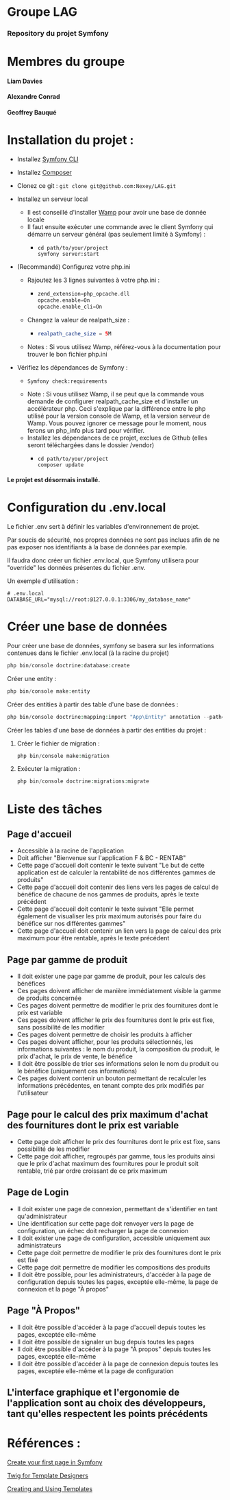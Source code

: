 # Groupe LAG

### Repository du projet Symfony

# Membres du groupe

#### Liam Davies

#### Alexandre Conrad

#### Geoffrey Bauqué

# Installation du projet :
* Installez [Symfony CLI](https://symfony.com/download)
* Installez [Composer](https://getcomposer.org/download/)
* Clonez ce git : ```git clone git@github.com:Nexey/LAG.git```
* Installez un serveur local
    * Il est conseillé d'installer [Wamp](https://www.wampserver.com/) pour avoir une base de donnée locale
    * Il faut ensuite exécuter une commande avec le client Symfony qui démarre un serveur général (pas seulement limité à Symfony) :
        * ```console
          cd path/to/your/project
          symfony server:start
          ```

* (Recommandé) Configurez votre php.ini
    * Rajoutez les 3 lignes suivantes à votre php.ini :
        * ```php
          zend_extension=php_opcache.dll
          opcache.enable=On
          opcache.enable_cli=On
          ```
    * Changez la valeur de realpath_size :
        * ```php
          realpath_cache_size = 5M
          ```
    * Notes : Si vous utilisez Wamp, référez-vous à la documentation pour trouver le bon fichier php.ini
* Vérifiez les dépendances de Symfony :
    * ```symfony
      Symfony check:requirements
      ```
    * Note : Si vous utilisez Wamp, il se peut que la commande vous demande de configurer realpath_cache_size et d'installer un accélérateur php. Ceci s'explique par la différence entre le php utilisé pour la version console de Wamp, et la version serveur de Wamp. Vous pouvez ignorer ce message pour le moment, nous ferons un php_info plus tard pour vérifier.
    * Installez les dépendances de ce projet, exclues de Github (elles seront téléchargées dans le dossier /vendor)
        * ```console
          cd path/to/your/project
          composer update
          ```
#### Le projet est désormais installé.

# Configuration du .env.local
Le fichier .env sert à définir les variables d'environnement de projet.

Par soucis de sécurité, nos propres données ne sont pas inclues afin de ne pas exposer nos identifiants à la base de données par exemple.

Il faudra donc créer un fichier .env.local, que Symfony utilisera pour "override" les données présentes du fichier .env.

Un exemple d'utilisation :
```env.local
# .env.local
DATABASE_URL="mysql://root:@127.0.0.1:3306/my_database_name"
```

# Créer une base de données
Pour créer une base de données, symfony se basera sur les informations contenues dans le fichier .env.local (à la racine du projet)
```php
php bin/console doctrine:database:create
```

Créer une entity :
```php
php bin/console make:entity
```

Créer des entities à partir des table d'une base de données :
```php
php bin/console doctrine:mapping:import "App\Entity" annotation --path=src/Entity
```

Créer les tables d'une base de données à partir des entities du projet :
1) Créer le fichier de migration :
   ```php
   php bin/console make:migration
   ```

2) Exécuter la migration :
   ```php
   php bin/console doctrine:migrations:migrate
   ```
# Liste des tâches
## Page d'accueil
* Accessible à la racine de l'application
* Doit afficher "Bienvenue sur l'application F & BC - RENTAB"
* Cette page d'accueil doit contenir le texte suivant "Le but de cette application est de calculer la rentabilité de nos différentes gammes de produits"
* Cette page d'accueil doit contenir des liens vers les pages de calcul de bénéfice de chacune de nos gammes de produits, après le texte précédent
* Cette page d'accueil doit contenir le texte suivant "Elle permet également de visualiser les prix maximum autorisés pour faire du bénéfice sur nos différentes gammes"
* Cette page d'accueil doit contenir un lien vers la page de calcul des prix maximum pour être rentable, après le texte précédent

## Page par gamme de produit
* Il doit exister une page par gamme de produit, pour les calculs des bénéfices
* Ces pages doivent afficher de manière immédiatement visible la gamme de produits concernée
* Ces pages doivent permettre de modifier le prix des fournitures dont le prix est variable
* Ces pages doivent afficher le prix des fournitures dont le prix est fixe, sans possibilité de les modifier
* Ces pages doivent permettre de choisir les produits à afficher
* Ces pages doivent afficher, pour les produits sélectionnés, les informations suivantes : le nom du produit, la composition du produit, le prix d'achat, le prix de vente, le bénéfice
* Il doit être possible de trier ses informations selon le nom du produit ou le bénéfice (uniquement ces informations)
* Ces pages doivent contenir un bouton permettant de recalculer les informations précédentes, en tenant compte des prix modifiés par l'utilisateur

## Page pour le calcul des prix maximum d'achat des fournitures dont le prix est variable
* Cette page doit afficher le prix des fournitures dont le prix est fixe, sans possibilité de les modifier
* Cette page doit afficher, regroupés par gamme, tous les produits ainsi que le prix d'achat maximum des fournitures pour le produit soit rentable, trié par ordre croissant de ce prix maximum

## Page de Login
* Il doit exister une page de connexion, permettant de s'identifier en tant qu'administrateur
* Une identification sur cette page doit renvoyer vers la page de configuration, un échec doit recharger la page de connexion
* Il doit exister une page de configuration, accessible uniquement aux administrateurs
* Cette page doit permettre de modifier le prix des fournitures dont le prix est fixé
* Cette page doit permettre de modifier les compositions des produits
* Il doit être possible, pour les administrateurs, d'accéder à la page de configuration depuis toutes les pages, exceptée elle-même, la page de connexion et la page "À propos"
## Page "À Propos"
* Il doit être possible d'accéder à la page d'accueil depuis toutes les pages, exceptée elle-même
* Il doit être possible de signaler un bug depuis toutes les pages
* Il doit être possible d'accéder à la page "À propos" depuis toutes les pages, exceptée elle-même
* Il doit être possible d'accéder à la page de connexion depuis toutes les pages, exceptée elle-même et la page de configuration

## L'interface graphique et l'ergonomie de l'application sont au choix des développeurs, tant qu'elles respectent les points précédents


# Références :
[Create your first page in Symfony](https://symfony.com/doc/current/page_creation.html)

[Twig for Template Designers](https://twig.symfony.com/doc/3.x/templates.html)

[Creating and Using Templates](https://symfony.com/doc/4.2/templating.html)
